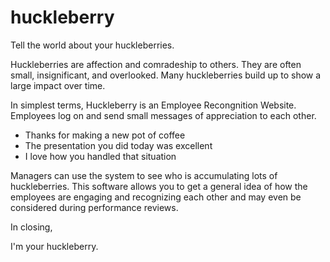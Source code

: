 huckleberry
===========

Tell the world about your huckleberries.

Huckleberries are affection and comradeship to others. They are often small, insignificant, and overlooked. Many huckleberries build up to show a large impact over time.

In simplest terms, Huckleberry is an Employee Recongnition Website. Employees log on and send small messages of appreciation to each other. 

* Thanks for making a new pot of coffee
* The presentation you did today was excellent
* I love how you handled that situation

Managers can use the system to see who is accumulating lots of huckleberries. This software allows you to get a general idea of how the employees are engaging and recognizing each other and may even be considered during performance reviews.

In closing,

I'm your huckleberry.
